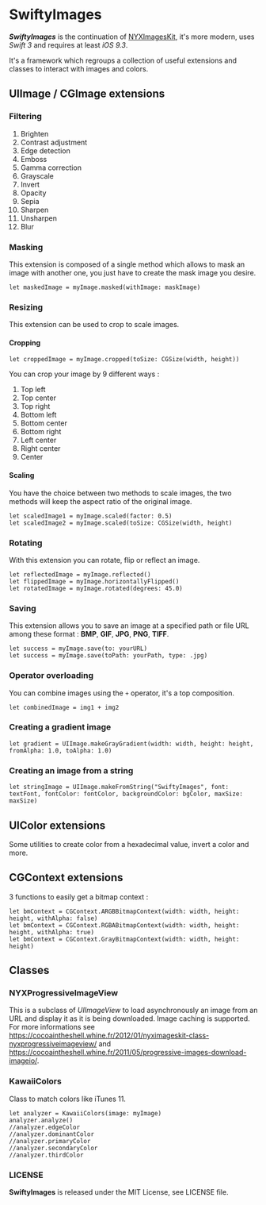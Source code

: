 # SwiftyImages

***SwiftyImages*** is the continuation of [NYXImagesKit](https://github.com/Nyx0uf/NYXImagesKit), it's more modern, uses *Swift 3* and requires at least *iOS 9.3*.

It's a framework which regroups a collection of useful extensions and classes to interact with images and colors.


## UIImage / CGImage extensions

### Filtering

1. Brighten
2. Contrast adjustment
3. Edge detection
4. Emboss
5. Gamma correction
6. Grayscale
7. Invert
8. Opacity
9. Sepia
10. Sharpen
11. Unsharpen
12. Blur


### Masking

This extension is composed of a single method which allows to mask an image with another one, you just have to create the mask image you desire.

	let maskedImage = myImage.masked(withImage: maskImage)


### Resizing

This extension can be used to crop to scale images.


#### Cropping

	let croppedImage = myImage.cropped(toSize: CGSize(width, height))

You can crop your image by 9 different ways :

1. Top left
2. Top center
3. Top right
4. Bottom left
5. Bottom center
6. Bottom right
7. Left center
8. Right center
9. Center


#### Scaling

You have the choice between two methods to scale images, the two methods will keep the aspect ratio of the original image.

	let scaledImage1 = myImage.scaled(factor: 0.5)
	let scaledImage2 = myImage.scaled(toSize: CGSize(width, height)


### Rotating

With this extension you can rotate, flip or reflect an image.

	let reflectedImage = myImage.reflected()
	let flippedImage = myImage.horizontallyFlipped()
	let rotatedImage = myImage.rotated(degrees: 45.0)


### Saving

This extension allows you to save an image at a specified path or file URL among these format : **BMP**, **GIF**, **JPG**, **PNG**, **TIFF**.

	let success = myImage.save(to: yourURL)
	let success = myImage.save(toPath: yourPath, type: .jpg)


### Operator overloading

You can combine images using the `+` operator, it's a top composition.

	let combinedImage = img1 + img2


### Creating a gradient image

	let gradient = UIImage.makeGrayGradient(width: width, height: height, fromAlpha: 1.0, toAlpha: 1.0)


### Creating an image from a string

	let stringImage = UIImage.makeFromString("SwiftyImages", font: textFont, fontColor: fontColor, backgroundColor: bgColor, maxSize: maxSize)


## UIColor extensions

Some utilities to create color from a hexadecimal value, invert a color and more.


## CGContext extensions

3 functions to easily get a bitmap context :

	let bmContext = CGContext.ARGBBitmapContext(width: width, height: height, withAlpha: false)
	let bmContext = CGContext.RGBABitmapContext(width: width, height: height, withAlpha: true)
	let bmContext = CGContext.GrayBitmapContext(width: width, height: height)


## Classes

### NYXProgressiveImageView

This is a subclass of *UIImageView* to load asynchronously an image from an URL and display it as it is being downloaded. Image caching is supported.
For more informations see <https://cocoaintheshell.whine.fr/2012/01/nyximageskit-class-nyxprogressiveimageview/> and <https://cocoaintheshell.whine.fr/2011/05/progressive-images-download-imageio/>.


### KawaiiColors

Class to match colors like iTunes 11.

	let analyzer = KawaiiColors(image: myImage)
	analyzer.analyze()
	//analyzer.edgeColor
	//analyzer.dominantColor
	//analyzer.primaryColor
	//analyzer.secondaryColor
	//analyzer.thirdColor


### LICENSE

**SwiftyImages** is released under the MIT License, see LICENSE file.